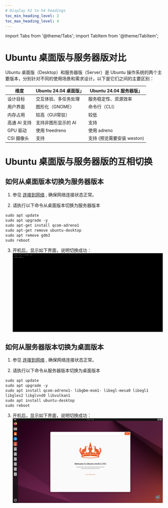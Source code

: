 ```yaml
---
# Display h2 to h4 headings
toc_min_heading_level: 2
toc_max_heading_level: 4
---
```


import Tabs from '@theme/Tabs';
import TabItem from '@theme/TabItem';

# Ubuntu 桌面版与服务器版对比

Ubuntu 桌面版（Desktop）和服务器版（Server）是 Ubuntu 操作系统的两个主要版本，分别针对不同的使用场景和需求设计。以下是它们之间的主要区别：

| 维度         | Ubuntu 24.04 桌面版」                   | Ubuntu 24.04 服务器版」                   |
|--------------|-----------------------------------------|-------------------------------------------|
| 设计目标     | 交互体验、多任务处理                    | 服务稳定性、资源效率                      |
| 用户界面     | 图形化（GNOME）                         | 命令行（CLI）                             |
| 内存占用     | 较高（GUI常驻）                         | 较低                                  |
| 高通 AI 支持 | 支持非图形显示的 AI                     | 支持                   |
| GPU 驱动     | 使用 freedreno                          | 使用 adreno                           |
| CSI 摄像头   | 支持                                    | 支持 (预览需要安装 weston)                           |


# Ubuntu 桌面版与服务器版的互相切换

## 如何从桌面版本切换为服务器版本

  1. 参见 [连接到网络](1.quick-start/2.set-up-your-device.md#连接到网络) , 确保网络连接状态正常。

  2. 请执行以下命令从桌面版本切换为服务器版本

  ```shell
  sudo apt update
  sudo apt upgrade -y
  sudo apt-get install qcom-adreno1
  sudo apt-get remove ubuntu-desktop
  sudo apt remove gdm3
  sudo reboot
  ```
  3. 开机后，显示如下界面，说明切换成功：
  ![](./images/20250814-171041.jpg)

## 如何从服务器版本切换为桌面版本

  1. 参见 [连接到网络](1.quick-start/2.set-up-your-device.md#连接到网络) , 确保网络连接状态正常。

  2. 请执行以下命令从服务器版本切换为桌面版本

  ```shell
  sudo apt update
  sudo apt upgrade -y
  sudo apt install qcom-adreno1- libgbm-msm1- libegl-mesa0 libegl1 libgles2 libglvnd0 libvulkan1
  sudo apt install ubuntu-desktop
  sudo reboot
  ```
  3. 开机后，显示如下界面，说明切换成功：
    ![](./images/image-9.png)
